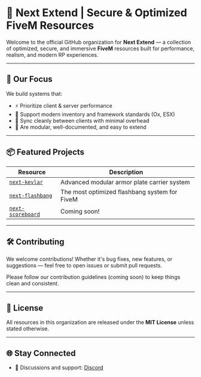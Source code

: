# 🧠 Next Extend | Secure & Optimized FiveM Resources

Welcome to the official GitHub organization for **Next Extend** — a collection of optimized, secure, and immersive **FiveM** resources built for performance, realism, and modern RP experiences.

---

## 🚀 Our Focus

We build systems that:

- ⚡ Prioritize client & server performance
- 🔌 Support modern inventory and framework standards (Ox, ESX)
- 🔄 Sync cleanly between clients with minimal overhead
- 🧰 Are modular, well-documented, and easy to extend

---

## 📦 Featured Projects

| Resource            | Description                                      |
|---------------------|--------------------------------------------------|
| [`next-kevlar`](https://github.com/nextextend/next-kevlar) | Advanced modular armor plate carrier system |
| [`next-flashbang`](https://github.com/nextextend/next-flashbang) | The most optimized flashbang system for FiveM |
| [`next-scoreboard`](https://github.com/nextextend/next-scoreboard) | Coming soon! |

---

## 🛠️ Contributing

We welcome contributions! Whether it's bug fixes, new features, or suggestions — feel free to open issues or submit pull requests.

Please follow our contribution guidelines (coming soon) to keep things clean and consistent.

---

## 📜 License

All resources in this organization are released under the **MIT License** unless stated otherwise.

---

## 🌐 Stay Connected

- 💬 Discussions and support: [Discord](https://discord.nextextend.com)
